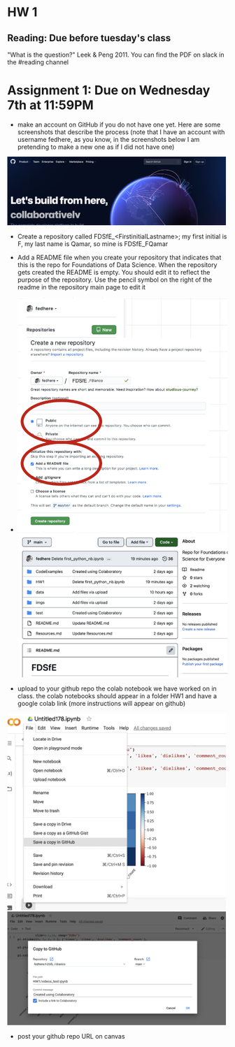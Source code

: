 # HW 1

## Reading: Due before tuesday's class

"What is the question?" Leek & Peng 2011. You can find the PDF on slack in the #reading channel

# Assignment 1: Due on Wednesday 7th at 11:59PM
- make an account on GitHub if you do not have one yet. Here are some screenshots that describe the process (note that I have an account with username fedhere, as you know, in the screenshots below I am pretending to make a new one as if I did not have one)

<img src="../imgs/Screen Shot 2022-08-30 at 2.45.43 PM.png" width=500>


- Create a repository called FDSfE\_\<FirstinitialLastname\>;
my first initial is F, my last name is Qamar, so mine is FDSfE_FQamar


- Add a README file when you create your repository that indicates that this is the repo for Foundations of Data Science.  When the repository gets created the README is empty. You should edit it to reflect the purpose of the repository. Use the pencil symbol on the right of the readme in the repository main page to edit it

- <img src="../imgs/Screen Shot 2022-09-01 at 6.39.38 PM.png" width=500>
  
  <img src="../imgs/Screen Shot 2022-09-01 at 6.32.15 PM.png" width=500>

  
- upload to your github repo the colab notebook we have worked on in class. the colab notebooks should appear in a folder HW1 and have a google colab link (more instructions will appear on github)

<img src="../imgs/Screen Shot 2022-09-01 at 6.34.21 PM.png" width=500>
<img src="../imgs/Screen Shot 2022-09-01 at 6.34.06 PM.png" width=500>

- post your github repo URL on canvas
